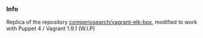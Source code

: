 ### Info
Replica of the repository  [comperiosearch/vagrant-elk-box](https://github.com/comperiosearch/vagrant-elk-box), modified to work with Puppet 4 / Vagrant 1.9.1 (W.I.P)